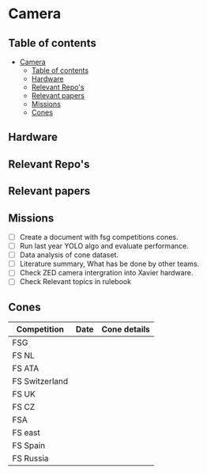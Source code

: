 # Camera

## Table of contents
- [Camera](#camera)
  - [Table of contents](#table-of-contents)
  - [Hardware](#hardware)
  - [Relevant Repo's](#relevant-repos)
  - [Relevant papers](#relevant-papers)
  - [Missions](#missions)
  - [Cones](#cones)

## Hardware

## Relevant Repo's

## Relevant papers

## Missions
- [ ] Create a document with fsg competitions cones.
- [ ] Run last year YOLO algo and evaluate performance.
- [ ] Data analysis of cone dataset.
- [ ] Literature summary, What has be done by other teams.
- [ ] Check ZED camera intergration into Xavier hardware.
- [ ] Check Relevant topics in rulebook

## Cones
|Competition | Date | Cone details|
|--|--|--|
|FSG |  |  |
|FS NL |  |  |
|FS ATA |  |  |
|FS Switzerland |  |  |
|FS UK |  |  |
|FS CZ |  |  |
|FSA |  |  |
|FS east |  |  |
|FS Spain |  |  | 
|FS Russia |  |  |
